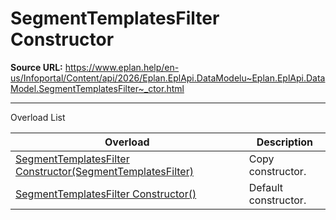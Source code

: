 # SegmentTemplatesFilter Constructor

**Source URL:** https://www.eplan.help/en-us/Infoportal/Content/api/2026/Eplan.EplApi.DataModelu~Eplan.EplApi.DataModel.SegmentTemplatesFilter~_ctor.html

---

Overload List

| Overload | Description |
| --- | --- |
| [SegmentTemplatesFilter Constructor(SegmentTemplatesFilter)](Eplan.EplApi.DataModelu~Eplan.EplApi.DataModel.SegmentTemplatesFilter~_ctor(SegmentTemplatesFilter).html) | Copy constructor. |
| [SegmentTemplatesFilter Constructor()](Eplan.EplApi.DataModelu~Eplan.EplApi.DataModel.SegmentTemplatesFilter~_ctor().html) | Default constructor. |
